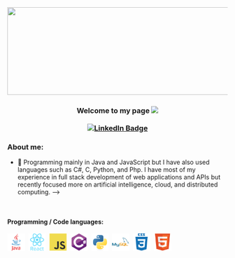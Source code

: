   <img src="https://media.giphy.com/media/m5oQabBdoOye4/giphy.gif" width="1000" height="200">


<h3 align="center">
  Welcome to my page
  <img src="https://media.giphy.com/media/hvRJCLFzcasrR4ia7z/giphy.gif" width="28">
<br/>
<br/>
<div id="badges">
  <a href="https://www.linkedin.com/in/gustavwahl/">
    <img src="https://img.shields.io/badge/LinkedIn-blue?style=for-the-badge&logo=linkedin&logoColor=white" alt="LinkedIn Badge"/>
  </a>
</div>
</h3>


<h3>About me:</h3>

- 🔭 Programming mainly in Java and JavaScript but I have also used languages such as C#, C, Python, and Php. 
I have most of my experience in full stack development of web applications and APIs but recently focused more on artificial intelligence, cloud, and distributed computing.
-->

<br/>


<h4>Programming / Code languages:</h4>

<div>
  <img src="https://github.com/devicons/devicon/blob/master/icons/java/java-original-wordmark.svg" title="Java" alt="Java" width="40" height="40"/>&nbsp;
  <img src="https://github.com/devicons/devicon/blob/master/icons/react/react-original-wordmark.svg" title="React" alt="React" width="40" height="40"/>&nbsp;
  <img src="https://github.com/devicons/devicon/blob/master/icons/javascript/javascript-original.svg" title="JavaScript" alt="JavaScript" width="40" height="40"/>&nbsp;
  <img src="https://github.com/devicons/devicon/blob/master/icons/csharp/csharp-original.svg" title="cs"  alt="cs" width="40" height="40"/>&nbsp;
  <img src="https://github.com/devicons/devicon/blob/master/icons/python/python-original.svg" title="pyt"  alt="pyt" width="40" height="40"/>&nbsp;  
  <img src="https://github.com/devicons/devicon/blob/master/icons/mysql/mysql-original-wordmark.svg" title="MySQL"  alt="MySQL" width="40" height="40"/>&nbsp;
     <img src="https://github.com/devicons/devicon/blob/master/icons/css3/css3-plain-wordmark.svg"  title="CSS3" alt="CSS" width="40" height="40"/>&nbsp;
  <img src="https://github.com/devicons/devicon/blob/master/icons/html5/html5-original.svg" title="HTML5" alt="HTML" width="40" height="40"/>&nbsp;
</div>


<!--
**GustavWahl/GustavWahl** is a ✨ _special_ ✨ repository because its `README.md` (this file) appears on your GitHub profile.

Here are some ideas to get you started:

- 🔭 I’m currently working on ...
- 🌱 I’m currently learning ...
- 👯 I’m looking to collaborate on ...
- 🤔 I’m looking for help with ...
- 💬 Ask me about ...
- 📫 How to reach me: ...
- 😄 Pronouns: ...
- ⚡ Fun fact: ...
-->
